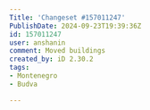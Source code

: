 ```yaml
---
Title: 'Changeset #157011247'
PublishDate: 2024-09-23T19:39:36Z
id: 157011247
user: anshanin
comment: Moved buildings
created_by: iD 2.30.2
tags:
- Montenegro
- Budva

---
```


